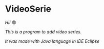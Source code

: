 # VideoSerie
*Hi!* :smile:  

*This is a program to add video series.*  

*It was made with Java language in IDE Eclipse*
